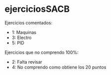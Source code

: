 # ejerciciosSACB
Ejercicios comentados: 
- 1: Maquinas
- 3: Electro
- 5: PID

Ejercicios que no comprendo 100%:
- 2: Falta revisar
- 4: No comprendo como obtiene los 20 puntos
